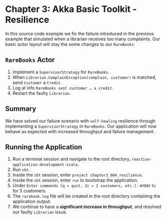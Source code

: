 # Chapter 3: Akka Basic Toolkit - Resilience

In this source code example we fix the failure introduced in the previous example that simulated when a librarian receives too many complaints. Our basic actor layout will stay the some changes to our `RareBooks`:

## `RareBooks` Actor

1. Implement a `SupervisorStrategy` for `RareBooks`.
2. When `Librarian.ComplainException(complain, customer)` is matched, send `Customer` a `Credit`.
3. Log at info `RareBooks sent customer … a credit`.
4. Restart the faulty `Librarian`.

## Summary

We have solved our failure scenario with `self-healing` resilience through implementing a `SupervisorStrategy` in `RareBooks`. Our application will now behave as expected with increased throughput and failure management.

## Running the Application

1. Run a terminal session and navigate to the root directory, `reactive-application-development-scala`.
2. Run `sbt`.
3. Inside the `sbt` session, enter `project chapter3_004_resilience`.
4. Inside the `sbt` session, enter `run` to bootstrap the application.
5. Under `Enter commands [q = quit, 2c = 2 customers, etc.]:` enter `5c` for 5 customers.
6. The `rarebook.log` file will be created in the root directory containing the application output.
7. We continue to have a **significant increase in throughput**, and resolved our faulty `Librarian` issue.
